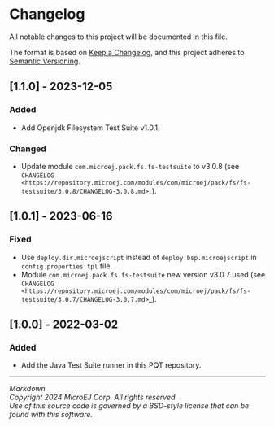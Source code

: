 # Changelog

All notable changes to this project will be documented in this file.

The format is based on [Keep a Changelog](https://keepachangelog.com/en/1.0.0/),
and this project adheres to [Semantic Versioning](https://semver.org/spec/v2.0.0.html).

## [1.1.0] - 2023-12-05

### Added

- Add Openjdk Filesystem Test Suite v1.0.1.

### Changed

- Update module ``com.microej.pack.fs.fs-testsuite`` to v3.0.8 (see `CHANGELOG <https://repository.microej.com/modules/com/microej/pack/fs/fs-testsuite/3.0.8/CHANGELOG-3.0.8.md>`_).

## [1.0.1] - 2023-06-16

### Fixed

- Use ``deploy.dir.microejscript`` instead of ``deploy.bsp.microejscript`` in ``config.properties.tpl`` file.
- Module ``com.microej.pack.fs.fs-testsuite`` new version v3.0.7 used (see `CHANGELOG <https://repository.microej.com/modules/com/microej/pack/fs/fs-testsuite/3.0.7/CHANGELOG-3.0.7.md>`_).

## [1.0.0] - 2022-03-02

### Added

- Add the Java Test Suite runner in this PQT repository.

---
_Markdown_  
_Copyright 2024 MicroEJ Corp. All rights reserved._  
_Use of this source code is governed by a BSD-style license that can be found with this software._  
